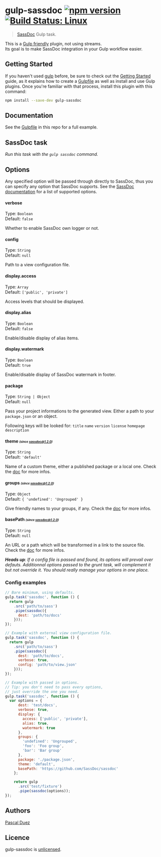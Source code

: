 # gulp-sassdoc [![npm version](http://img.shields.io/npm/v/gulp-sassdoc.svg?style=flat)](https://www.npmjs.org/package/gulp-sassdoc) [![Build Status: Linux](http://img.shields.io/travis/SassDoc/gulp-sassdoc.svg?style=flat)](https://travis-ci.org/SassDoc/gulp-sassdoc?branch=master)

> [SassDoc](https://github.com/SassDoc/sassdoc) Gulp task.

This is a [Gulp friendly](https://github.com/gulpjs/gulp/blob/master/docs/writing-a-plugin/README.md#about-streams) plugin, not using streams.  
Its goal is to make SassDoc integration in your Gulp workflow easier.

## Getting Started

If you haven't used [gulp][] before, be sure to check out the [Getting Started][] guide, as it explains how to create a [Gulpfile][Getting Started] as well as install and use Gulp plugins. Once you're familiar with that process, install this plugin with this command:

```sh
npm install --save-dev gulp-sassdoc
```

[gulp]: http://gulpjs.com
[Getting Started]: https://github.com/gulpjs/gulp/blob/master/docs/getting-started.md#getting-started



## Documentation

See the [Gulpfile](Gulpfile.js) in this repo for a full example.


## SassDoc task
_Run this task with the `gulp sassdoc` command._


## Options

Any specified option will be passed through directly to SassDoc, thus you can specify any option that SassDoc supports.
See the [SassDoc documentation](https://github.com/SassDoc/sassdoc/wiki/Customising-the-View) for a list of supported options.


#### verbose

Type: `Boolean`  
Default: `false`

Whether to enable SassDoc own logger or not.


#### config

Type: `String`  
Default: `null`

Path to a view configuration file.


#### display.access

Type: `Array`  
Default: `['public', 'private']`

Access levels that should be displayed.


#### display.alias

Type: `Boolean`  
Default: `false`

Enable/disable display of alias items.


#### display.watermark

Type: `Boolean`  
Default: `true`

Enable/disable display of SassDoc watermark in footer.


#### package

Type: `String | Object`  
Default: `null`

Pass your project informations to the generated view.
Either a path to your `package.json` or an object.

Following keys will be looked for:
`title`
`name`
`version`
`license`
`homepage`
`description`


#### theme <span style="font-size: .7em">*(since sassdoc@1.2.0)*</span>


Type: `String`  
Default: `'default'`

Name of a custom theme, either a published package or a local one.
Check the [doc](https://github.com/SassDoc/sassdoc/wiki/Using-Your-Own-Theme) for more infos.


#### groups <span style="font-size: .7em">*(since sassdoc@1.2.0)*</span>

Type: `Object`  
Default: `{ 'undefined': 'Ungrouped' }`

Give friendly names to your groups, if any.
Check the [doc](https://github.com/SassDoc/sassdoc-filter#group-name) for more infos.


#### basePath <span style="font-size: .7em">*(since sassdoc@1.2.0)*</span>

Type: `String`  
Default: `null`

An URL or a path which will be transformed in a link to the source file.
Check the [doc](https://github.com/SassDoc/sassdoc/wiki/Customising-the-View) for more infos.



_**Heads up**: If a config file is passed and found, its options will prevail over defauts.
Additionnal options passed to the grunt task, will complement it but not override it.
You should really manage your options in one place._



### Config examples

```js
// Bare minimum, using defaults.
gulp.task('sassdoc', function () {
  return gulp
    .src('path/to/sass')
    .pipe(sassdoc({
      dest: 'path/to/docs'
    }));
});
```

```js
// Example with external view configuration file.
gulp.task('sassdoc', function () {
  return gulp
    .src('path/to/sass')
    .pipe(sassdoc({
      dest: 'path/to/docs',
      verbose: true,
      config: 'path/to/view.json'
    }));
});
```

```js
// Example with passed in options.
// Tip: you don't need to pass every options,
// just override the one you need.
gulp.task('sassdoc', function () {
  var options = {
      dest: 'test/docs',
      verbose: true,
      display: {
        access: ['public', 'private'],
        alias: true,
        watermark: true
      },
      groups: {
        'undefined': 'Ungrouped',
        'foo': 'Foo group',
        'bar': 'Bar group'
      },
      package: './package.json',
      theme: 'default',
      basePath: 'https://github.com/SassDoc/sassdoc'
    };

    return gulp
      .src('test/fixture')
      .pipe(sassdoc(options));
});
```

## Authors

[Pascal Duez](http://pascalduez.me)


## Licence

gulp-sassdoc is [unlicensed](http://unlicense.org/).
